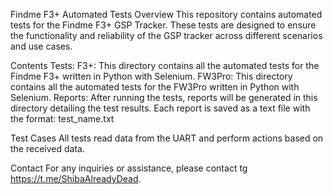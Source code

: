Findme F3+ Automated Tests
Overview
This repository contains automated tests for the Findme F3+ GSP Tracker. These tests are designed to ensure the functionality and reliability of the GSP tracker across different scenarios and use cases.

Contents
Tests:
F3+: This directory contains all the automated tests for the Findme F3+ written in Python with Selenium.
FW3Pro: This directory contains all the automated tests for the FW3Pro written in Python with Selenium.
Reports: After running the tests, reports will be generated in this directory detailing the test results. Each report is saved as a text file with the format: test_name.txt

Test Cases
All tests read data from the UART and perform actions based on the received data. 

Contact
For any inquiries or assistance, please contact tg https://t.me/ShibaAlreadyDead.
